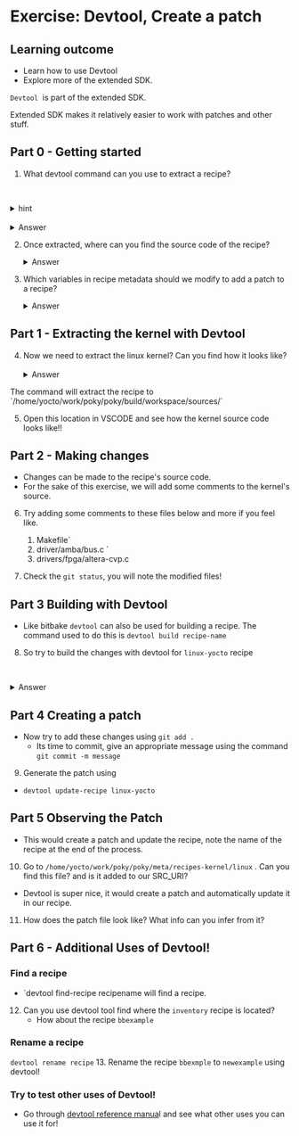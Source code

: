 # Exercise: Devtool, Create a patch

## Learning outcome

* Learn how to use Devtool 
* Explore more of the extended SDK.

`Devtool`  is part of the extended SDK. 

Extended SDK makes it relatively easier to work with patches and other stuff.
## Part 0 - Getting started

1. What devtool command can you use to extract a recipe?

   <details>
   <summary>hint</summary>
   Read the devtool help text
</details>
  <details>
	   <summary>Answer</summary>
	`devtool modify` is used to extract a recipe 
   </details>


2. Once extracted, where can you find the source code of the recipe?
  <details>
   <summary>Answer</summary>
	 `/home/yocto/work/poky/poky/build/workspace/sources/`
   </details>

3. Which variables in recipe metadata should we modify to add a patch to a recipe?
  <details>
	   <summary>Answer</summary>
		- `SRC_URI` should be updated with the patch details to include it in our recipe.
   </details>

## Part 1 - Extracting the kernel with Devtool

4. Now we need to extract the linux kernel? Can you find how it looks like?
  <details>
	   <summary>Answer</summary>
	- `devtool modify linux-yocto`
</details>
The command will extract the recipe to `/home/yocto/work/poky/poky/build/workspace/sources/`

5. Open this location in VSCODE and see how the kernel source code looks like!!
## Part 2 - Making changes

- Changes can be made to the recipe's source code. 
- For the sake of this exercise, we will add some comments to the kernel's source.

6. Try adding some comments to these files below and more if you feel like.

	1. Makefile`
	2. driver/amba/bus.c `
	3. drivers/fpga/altera-cvp.c
	   
7. Check the `git status`, you will note the modified files!
## Part 3 Building with Devtool

* Like bitbake `devtool` can also be used for building a recipe. The command used to do this  is `devtool build recipe-name`
8. So try to build the changes with devtool for `linux-yocto` recipe

  <details>
	   <summary>Answer</summary>
	- `devtool build linux-yocto`
</details>
   

## Part 4 Creating a patch

* Now try to add these changes using `git add .`
  * Its time to commit, give an appropriate message using the command 
     `git commit -m message`
9. Generate the patch using 
*  `devtool update-recipe linux-yocto`


## Part 5 Observing the Patch

* This would create a patch and update the recipe, note the name of the recipe at the end of the process.
10. Go to `/home/yocto/work/poky/poky/meta/recipes-kernel/linux` . Can you find this file? and is it added to our SRC_URI?
* Devtool is super nice, it would create a patch and automatically update it in our recipe.
11. How does the patch file look like? What info can you infer from it?

## Part 6 - Additional Uses of Devtool!

### Find a recipe
- `devtool find-recipe recipename will find a recipe.

12. Can you use devtool tool find where the `inventory` recipe is located?
	- How about the recipe `bbexample`

### Rename a recipe
 `devtool rename recipe`
13. Rename the recipe `bbexmple`  to `newexample` using devtool!



### Try to test other uses of Devtool!

- Go through [devtool reference manua](https://docs.yoctoproject.org/ref-manual/devtool-reference.html)l and see what other uses you can use it for!





